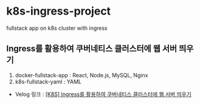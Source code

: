 # k8s-ingress-project
fullstack app on k8s cluster with ingress

## Ingress를 활용하여 쿠버네티스 클러스터에 웹 서버 띄우기

1. docker-fullstack-app : React, Node.js, MySQL, Nginx
2. k8s-fullstack-yaml : YAML

- Velog 링크 : [[K8S] Ingress를 활용하여 쿠버네티스 클러스터에 웹 서버 띄우기](https://velog.io/@xav/K8S-Ingress%EB%A5%BC-%ED%99%9C%EC%9A%A9%ED%95%98%EC%97%AC-%EC%BF%A0%EB%B2%84%EB%84%A4%ED%8B%B0%EC%8A%A4-%ED%81%B4%EB%9F%AC%EC%8A%A4%ED%84%B0%EC%97%90-%EC%9B%B9-%EC%84%9C%EB%B2%84-%EB%9D%84%EC%9A%B0%EA%B8%B0)
